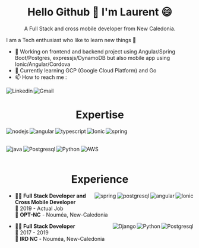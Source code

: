 <h1 align='center'>
  Hello Github 👋 I'm Laurent 😄
</h1>

<p align='center'>
  A Full Stack and cross mobile developer from New Caledonia.
</p>

I am a Tech enthusiast who like to learn new things 🌱
- 🔭 Working on frontend and backend project using Angular/Spring Boot/Postgres, expressjs/DynamoDB but also mobile app using Ionic/Angular/Cordova
- 🌱 Currently learning GCP (Google Cloud Platform) and Go
- 📫 How to reach me :


<a href='https://www.linkedin.com/in/laurent-schaeffer-b1174a173/'>
  <img align="left" alt="Linkedin" src="https://img.shields.io/badge/linkedin-%230077B5.svg?&style=for-the-badge&logo=linkedin&logoColor=white" />
</a>
<a href='mailto:laurent.schaeffer313@gmail.com'>
  <img align="left" alt="Gmail" src="https://img.shields.io/badge/Gmail-D14836?style=for-the-badge&logo=gmail&logoColor=white" />
</a>

<br>

<h1 align="center">
  Expertise
</h1>

<img align="left" alt="nodejs" src="https://img.shields.io/badge/node.js%20-%2343853D.svg?&style=for-the-badge&logo=node.js&logoColor=white" />
<img align="left" alt="angular" src="https://img.shields.io/badge/angular-%23DD0031.svg?style=for-the-badge&logo=angular" />
<img align="left" alt="typescript" src="https://img.shields.io/badge/TypeScript-007ACC?style=for-the-badge&logo=typescript&logoColor=white" />
<img align="left" alt="Ionic" src="https://img.shields.io/badge/Ionic-3880FF?style=for-the-badge&logo=ionic&logoColor=white" />
<img align="left" alt="spring" src="https://img.shields.io/badge/spring%20-%236DB33F.svg?&style=for-the-badge&logo=spring&logoColor=white" />

<br><br>

<img align="left" alt="java" src="https://img.shields.io/badge/java-red.svg?style=for-the-badge&logo=java&logoColor=white" />
<img align="left" alt="Postgresql" src="https://img.shields.io/badge/PostgreSQL-316192?style=for-the-badge&logo=postgresql&logoColor=white" />
<img align="left" alt="Python" src="https://img.shields.io/badge/python-%233776AB.svg?style=for-the-badge&logo=python&logoColor=%23FFFFFF" />
<img align="left" alt="AWS" src="https://img.shields.io/badge/Amazon%20AWS-%23232F3E?logo=amazon-aws&logoColor=white&style=for-the-badge" />

<br><br>

<h1 align='center'>
  Experience
</h1>

<img align="right" alt="Ionic" src="https://img.shields.io/badge/Ionic-3880FF?style=for-the-badge&logo=ionic&logoColor=white" />
<img align="right" alt="angular" src="https://img.shields.io/badge/angular-%23DD0031.svg?style=for-the-badge&logo=angular" />
<img align="right" alt="postgresql" src="https://img.shields.io/badge/PostgreSQL-316192?style=for-the-badge&logo=postgresql&logoColor=white" />
<img align="right" alt="spring" src="https://img.shields.io/badge/spring%20-%236DB33F.svg?&style=for-the-badge&logo=spring&logoColor=white" />

- 👨‍💻 **Full Stack Developer and Cross Mobile Developer**\
📆 2019 - Actual Job\
📍 **OPT-NC** - Nouméa, New-Caledonia

<img align="right" alt="Postgresql" src="https://img.shields.io/badge/PostgreSQL-316192?style=for-the-badge&logo=postgresql&logoColor=white" />
<img align="right" alt="Python" src="https://img.shields.io/badge/python-%233776AB.svg?style=for-the-badge&logo=python&logoColor=%23FFFFFF" />
<img align="right" alt="Django" src="https://img.shields.io/badge/Django-092E20?style=for-the-badge&logo=django&logoColor=green" />

- 👨‍💻 **Full Stack Developer**\
📆 2017 - 2019\
📍 **IRD NC** - Nouméa, New-Caledonia

<!--
**Morteum/morteum** is a ✨ _special_ ✨ repository because its `README.md` (this file) appears on your GitHub profile.

Here are some ideas to get you started:

- 🔭 I’m currently working on ...
- 🌱 I’m currently learning ...
- 👯 I’m looking to collaborate on ...
- 🤔 I’m looking for help with ...
- 💬 Ask me about ...
- 📫 How to reach me: ...
- 😄 Pronouns: ...
- ⚡ Fun fact: ...
-->
